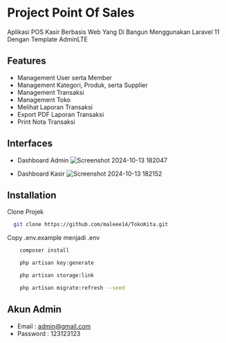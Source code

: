 # Project Point Of Sales
Aplikasi POS Kasir Berbasis Web Yang Di Bangun Menggunakan Laravel 11 Dengan Template AdminLTE

## Features
-   Management User serta Member
-   Management Kategori, Produk, serta Supplier
-   Management Transaksi
-   Management Toko
-   Melihat Laporan Transaksi
-   Export PDF Laporan Transaksi
-   Print Nota Transaksi
  
## Interfaces
- Dashboard Admin
![Screenshot 2024-10-13 182047](https://github.com/user-attachments/assets/f7482767-2516-47ed-958e-95db097ef0be)

- Dashboard Kasir
![Screenshot 2024-10-13 182152](https://github.com/user-attachments/assets/7755cbbc-6f65-4c04-ba55-840bf4e9ca33)

## Installation
Clone Projek

```bash
  git clone https://github.com/maleee14/TokoKita.git
```

Copy .env.example menjadi .env

```bash
    composer install
```

```bash
    php artisan key:generate
```

```bash
    php artisan storage:link
```

```bash
    php artisan migrate:refresh --seed
```
## Akun Admin
-   Email        : admin@gmail.com
-   Password     : 123123123
